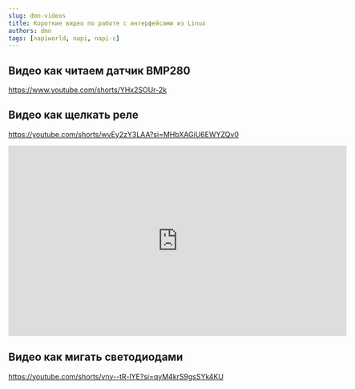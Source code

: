 ```yaml
---
slug: dmn-videos
title: Короткие видео по работе с интерфейсами из Linux
authors: dmn
tags: [napiworld, napi, napi-c]
---
```



## Видео как читаем датчик BMP280

https://www.youtube.com/shorts/YHx2SOUr-2k


## Видео как щелкать реле

https://youtube.com/shorts/wvEy2zY3LAA?si=MHbXAGiU6EWYZQv0

<iframe width="675" height="380" src="https://youtube.com/shorts/wvEy2zY3LAA?si=MHbXAGiU6EWYZQv0" frameborder="0" allow="accelerometer; autoplay; encrypted-media; gyroscope; picture-in-picture" allowfullscreen></iframe>


## Видео как мигать светодиодами

https://youtube.com/shorts/vny--tR-lYE?si=qyM4krS9gsSYk4KU






